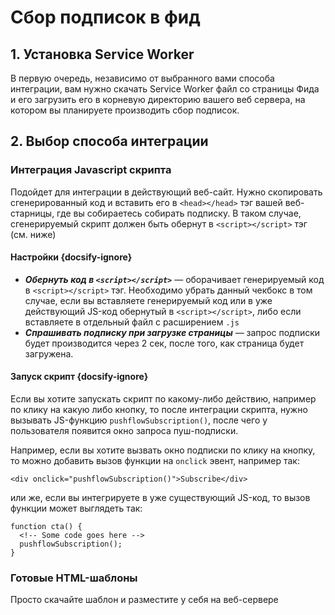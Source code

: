 # Сбор подписок в фид

## 1. Установка Service Worker
В первую очередь, независимо от выбранного вами способа интеграции, вам нужно скачать Service Worker файл со страницы Фида и его загрузить его в корневую директорию вашего веб сервера, на котором вы планируете производить сбор подписок. 


## 2. Выбор способа интеграции
### Интеграция Javascript скрипта 
Подойдет для интеграции в действующий веб-сайт. Нужно скопировать сгенерированный код и вставить его в ```<head></head>``` тэг вашей веб-старницы, где вы собираетесь собирать подписку. В таком случае, сгенерируемый скрипт должен быть обернут в ```<script></script>``` тэг (см. ниже)

#### Настройки {docsify-ignore}
- ***Обернуть код в ```<script></script>```*** — оборачивает генерируемый код в ```<script></script>``` тэг. Необходимо убрать данный чекбокс в том случае, если вы вставляете генерируемый код или в уже действующий JS-код обернутый в ```<script></script>```, либо если вставляете в отдельный файл с расширением ```.js```
- ***Спрашивать подписку при загрузке страницы*** — запрос подписки будет производится через 2 сек, после того, как страница будет загружена.

#### Запуск скрипт {docsify-ignore}
Если вы хотите запускать скрипт по какому-либо действию, например по клику на какую либо кнопку, то после интеграции скрипта, нужно вызывать JS-функцию ```pushflowSubscription()```, после чего у пользователя появится окно запроса пуш-подписки.

Например, если вы хотите вызвать окно подписки по клику на кнопку, то можно добавить вызов функции на ```onclick``` эвент, например так:
``` 
<div onclick="pushflowSubscription()">Subscribe</div>
```

или же, если вы интегрируете в уже существующий JS-код, то вызов функции может выглядеть так:
```
function cta() {
  <!-- Some code goes here -->
  pushflowSubscription();
}
```




### Готовые HTML-шаблоны
Просто скачайте шаблон и разместите у себя на веб-сервере